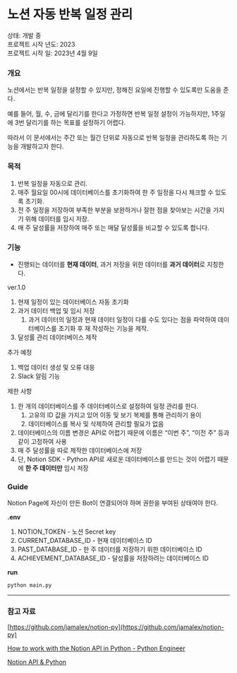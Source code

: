 # 노션 자동 반복 일정 관리

상태: 개발 중<br>
프로젝트 시작 년도: 2023<br>
프로젝트 시작 일: 2023년 4월 9일<br>

### 개요

노션에서는 반복 일정을 설정할 수 있지만, 정해진 요일에 진행할 수 있도록만 도움을 준다. 

예를 들어, 월, 수, 금에 달리기를 한다고 가정하면 반복 일정 설정이 가능하지만, 1주일에 3번 달리기를 하는 목표를 설정하기 어렵다. 

따라서 이 문서에서는 주간 또는 월간 단위로 자동으로 반복 일정을 관리하도록 하는 기능을 개발하고자 한다.

### 목적

1. 반복 일정을 자동으로 관리.
2. 매주 월요일 00시에 데이터베이스를 초기화하여 한 주 일정을 다시 체크할 수 있도록 초기화.
3. 전 주 일정을 저장하여 부족한 부분을 보완하거나 잘한 점을 찾아보는 시간을 가지기 위해 데이터를 임시 저장.
4. 매 주 달성률을 저장하여 매주 또는 매달 달성률을 비교할 수 있도록 합니다.

### 기능

- 진행되는 데이터를 **현재 데이터**, 과거 저장을 위한 데이터를 **과거 데이터**로 지칭한다.

ver.1.0

1. 현재 일정이 있는 데이터베이스 자동 초기화
2. 과거 데이터 백업 및 임시 저장
    1. 과거 데이터의 일정과 현재 데이터 일정이 다를 수도 있다는 점을 파악하여 데이터베이스를 초기화 후 재 작성하는 기능을 제작.
3. 달성률 관리 데이터베이스 제작

추가 예정

1. 백업 데이터 생성 및 오류 대응
2. Slack 알림 기능

제한 사항

1. 한 개의 데이터베이스를 주 데이터베이스로 설정하여 일정 관리를 한다.
    1. 고유의 ID 값을 가지고 있어 이동 및 보기 복제를 통해 관리하기 용이
    2. 데이터베이스를 복사 및 삭제하여 관리할 필요가 없음
2. 데이터베이스의 이름 변경은 API로 어렵기 때문에 이름은 “이번 주”, “이전 주” 등과 같이 고정하여 사용
3. 매 주 달성률을 따로 제작한 데이터베이스에 저장
4. 단, Notion SDK - Python API로 새로운 데이터베이스를 만드는 것이 어렵기 때문에 **한 주 데이터만** 임시 저장

### Guide

Notion Page에 자신이 만든 Bot이 연결되어야 하며 권한을 부여된 상태여야 한다.

**.env**

1. NOTION_TOKEN - 노션 Secret key
2. CURRENT_DATABASE_ID  - 현재 데이터베이스 ID
3. PAST_DATABASE_ID - 한 주 데이터를 저장하기 위한 데이터베이스 ID
4. ACHIEVEMENT_DATABASE_ID - 달성률을 저장하려는 데이터베이스 ID

**run**

```python
python main.py
```

---

### 참고 자료

[https://github.com/jamalex/notion-py](https://github.com/jamalex/notion-py)

[How to work with the Notion API in Python - Python Engineer](https://www.python-engineer.com/posts/notion-api-python/)

[Notion API & Python](https://thienqc.notion.site/Notion-API-Python-ca0fd21bc224492b8daaf37eb06289e8)
